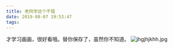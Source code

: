 ```yaml
---
title: 老同学这个不错
date: 2019-08-07 19:53:47
tags:
---
```

 才学习画画，很好看哦。替你保存了，虽然你不知道。
![jhgjhjkhh.jpg](https://i.loli.net/2019/08/07/5A9GVDEQhsaNHg1.jpg)